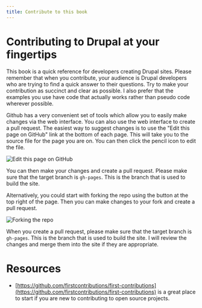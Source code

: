 ```yaml
---
title: Contribute to this book
---
```


# Contributing to Drupal at your fingertips

This book is a quick reference for developers creating Drupal sites. Please remember that when you contribute, your audience is Drupal developers who are trying to find a quick answer to their questions. Try to make your contribution as succinct and clear as possible.  I also prefer that the examples you use have code that actually works rather than pseudo code wherever possible.

Github has a very convenient set of tools which allow you to easily make changes via the web interface. You can also use the web interface to create a pull request. The easiest way to suggest changes is to use the "Edit this page on GitHub" link at the bottom of each page. This will take you to the source file for the page you are on. You can then click the pencil icon to edit the file.

![Edit this page on GitHub](/images/edit-this-page.png)

You can then make your changes and create a pull request.  Please make sure that the target branch is `gh-pages`. This is the branch that is used to build the site. 


Alternatively, you could start with forking the repo using the button at the top right of the page. Then you can make changes to your fork and create a pull request.

![Forking the repo](/images/fork-me.png)


When you create a pull request, please make sure that the target branch is `gh-pages`. This is the branch that is used to build the site.  I will review the changes and merge them into the site if they are appropriate.  


# Resources

- [https://github.com/firstcontributions/first-contributions](https://github.com/firstcontributions/first-contributions) is a great place to start if you are new to contributing to open source projects.
 



